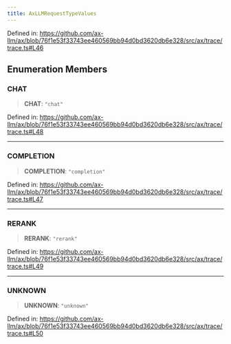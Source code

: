 ```yaml
---
title: AxLLMRequestTypeValues
---
```


Defined in: https://github.com/ax-llm/ax/blob/76f1e53f33743ee460569bb94d0bd3620db6e328/src/ax/trace/trace.ts#L46

## Enumeration Members

<a id="CHAT"></a>

### CHAT

> **CHAT**: `"chat"`

Defined in: https://github.com/ax-llm/ax/blob/76f1e53f33743ee460569bb94d0bd3620db6e328/src/ax/trace/trace.ts#L48

***

<a id="COMPLETION"></a>

### COMPLETION

> **COMPLETION**: `"completion"`

Defined in: https://github.com/ax-llm/ax/blob/76f1e53f33743ee460569bb94d0bd3620db6e328/src/ax/trace/trace.ts#L47

***

<a id="RERANK"></a>

### RERANK

> **RERANK**: `"rerank"`

Defined in: https://github.com/ax-llm/ax/blob/76f1e53f33743ee460569bb94d0bd3620db6e328/src/ax/trace/trace.ts#L49

***

<a id="UNKNOWN"></a>

### UNKNOWN

> **UNKNOWN**: `"unknown"`

Defined in: https://github.com/ax-llm/ax/blob/76f1e53f33743ee460569bb94d0bd3620db6e328/src/ax/trace/trace.ts#L50
